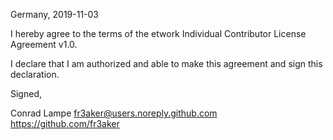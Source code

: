 Germany, 2019-11-03

I hereby agree to the terms of the etwork Individual Contributor License
Agreement v1.0.

I declare that I am authorized and able to make this agreement and sign this
declaration.

Signed,

Conrad Lampe fr3aker@users.noreply.github.com https://github.com/fr3aker

